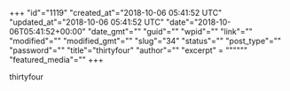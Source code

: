+++
"id"="1119"
"created_at"="2018-10-06 05:41:52 UTC"
"updated_at"="2018-10-06 05:41:52 UTC"
"date"="2018-10-06T05:41:52+00:00"
"date_gmt"=""
"guid"=""
"wpid"=""
"link"=""
"modified"=""
"modified_gmt"=""
"slug"="34"
"status"=""
"post_type"=""
"password"=""
"title"="thirtyfour"
"author"=""
"excerpt" = """"""
"featured_media"=""
+++
<p>thirtyfour</p>
